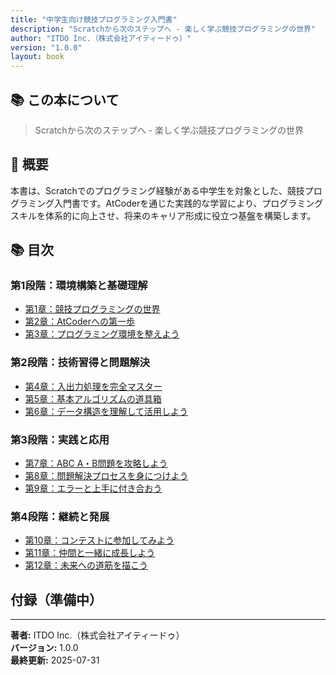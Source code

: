 ```yaml
---
title: "中学生向け競技プログラミング入門書"
description: "Scratchから次のステップへ - 楽しく学ぶ競技プログラミングの世界"
author: "ITDO Inc.（株式会社アイティードゥ）"
version: "1.0.0"
layout: book
---
```


## 📚 この本について

> Scratchから次のステップへ - 楽しく学ぶ競技プログラミングの世界

## 📖 概要

本書は、Scratchでのプログラミング経験がある中学生を対象とした、競技プログラミング入門書です。AtCoderを通じた実践的な学習により、プログラミングスキルを体系的に向上させ、将来のキャリア形成に役立つ基盤を構築します。

## 📚 目次

### 第1段階：環境構築と基礎理解
- [第1章：競技プログラミングの世界](src/chapter-introduction/)
- [第2章：AtCoderへの第一歩](src/chapter-environment-setup/)
- [第3章：プログラミング環境を整えよう](src/chapter-programming-environment/)

### 第2段階：技術習得と問題解決
- [第4章：入出力処理を完全マスター](src/chapter-input-output/)
- [第5章：基本アルゴリズムの道具箱](src/chapter-basic-algorithms/)
- [第6章：データ構造を理解して活用しよう](src/chapter-basic-data-structures/)

### 第3段階：実践と応用
- [第7章：ABC A・B問題を攻略しよう](src/chapter-abc-problems/)
- [第8章：問題解決プロセスを身につけよう](src/chapter-problem-solving/)
- [第9章：エラーと上手に付き合おう](src/chapter-debugging/)

### 第4段階：継続と発展
- [第10章：コンテストに参加してみよう](src/chapter-contest-participation/)
- [第11章：仲間と一緒に成長しよう](src/chapter-community/)
- [第12章：未来への道筋を描こう](src/chapter-future-career/)




## 付録（準備中）

<!-- 付録ページは現在準備中です。将来的に以下のコンテンツを提供予定：
- [付録1 アルゴリズムリファレンス](src/appendices/algorithm-reference.md)
- [付録2 実装テンプレート集](src/appendices/implementation-templates.md)
- [付録3 練習問題集](src/appendices/practice-problems.md)
- [付録4 参考資料・リンク集](src/appendices/resources.md)
-->



---

**著者:** ITDO Inc.（株式会社アイティードゥ）  
**バージョン:** 1.0.0  
**最終更新:** 2025-07-31
